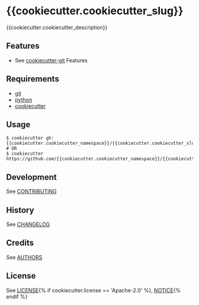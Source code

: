# {{cookiecutter.cookiecutter_slug}}
{{cookiecutter.cookiecutter_description}}

## Features
- See [cookiecutter-git](https://github.com/webevllc/cookiecutter-git#features) Features

## Requirements
- [git](https://git-scm.com/downloads)
- [python](https://www.python.org/downloads/)
- [cookiecutter](https://github.com/audreyr/cookiecutter)

## Usage
    $ cookiecutter gh:{{cookiecutter.cookiecutter_namespace}}/{{cookiecutter.cookiecutter_slug}}
    # OR
    $ cookiecutter https://github.com/{{cookiecutter.cookiecutter_namespace}}/{{cookiecutter.cookiecutter_slug}}

## Development
See [CONTRIBUTING](CONTRIBUTING.md)

## History
See [CHANGELOG](CHANGELOG.md)

## Credits
See [AUTHORS](AUTHORS.md)

## License
See [LICENSE](LICENSE){% if cookiecutter.license == 'Apache-2.0' %}, [NOTICE](NOTICE){% endif %}
